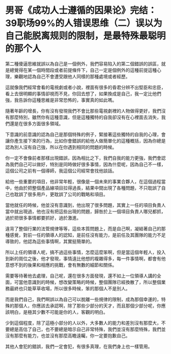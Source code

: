 # 男哥《成功人士遵循的因果论》完结：39职场99%的人错误思维（二）误以为自己能脱离规则的限制，是最特殊最聪明的那个人

第二種傻逼思維就誤以為自己是一個例外，我們容易陷入的第二個錯誤的誤區，就是總覺得在某一個時間段或者前提條件下，自己一定是個例外的這種前提這種心理，樂觀地認為自己不會遭受跟他人同樣的那種處境或者經歷。

這就像我們經常會看的電視劇或者小說，裡面有很多的昏君分辨不出堅臣和忠臣，看上去很明顯的事情卻視而不見，你回去想了，如果換成是自己，我一定比他們強，我告訴你這種思維是非常恐怖的，事實真的如此嗎。

隨著年齡的增長，你有沒有發現我們不會比那些電視劇裡的人物做得更好，我們沒有那麼特別，雖然你有這種意識，但是這種獨特的自我卻沒有在心裡面去消失，我們還是在很多方面很多領域。

下意識的前意識的認為自己是那個特殊的例子，緊接著這些獨特的自我的心理，會讓你產生接下來的行為，比如你會錯誤的給他人做簡單化的這種概括，因為你總是認為別人沒有自己強，所以在你遇到相同的問題的時候。

你一定不會像前者那樣出現錯誤，因為相比之下，我們自我的能力更強，我們會認為我們自己可以做好，特別是同時做好很多事情，因為什麼呢，因為自己不一樣，這個公司之前有一個導師，我這個公司經常會找他談話。

給他一些重要的項目，他非常年輕，很像是一個未來的事業合夥人，在這個過程當中，他由於把整個產品線項目拉得過長，結果中間出現了各種問題，不只耽誤了自己也耽誤了很多用戶，更耽誤了公司的戰略和項目。

當他就任的時候，他並沒有意識到，他出現了很多問題，其實上一任的項目負責人當中就出現過，他也沒有把這些出現的問題，歸咎於上一個項目負責人哪兒都抓，過於把很多事情都要抓好，過於激進。

違背了整個行業的法管規律等等，這些本質問題上，而是自己啊，凝結著自己的那種感覺，對前一任的領導人的認知，是前任沒有能力，是前任及其團隊的能力不足導致的，他認為這些事情啊，其實挺簡單的。

所以上任的領導人呢，搞不過這些事情，怎麼這麼笨啊，但是當這個年輕人，投入到新的崗位之後，他才發現，事情遠比他想的複雜得多，每一件事情啊，都會有他意想不到的後果和相應的挑戰，會有無數的細節和關係。

需要等待著他去處理，自己呢，還在很多方面發現，還不如上一位領導人講的全面，可當他意識到的時候，想改變策略的時候，整個團隊已經換散了，所以整個業務最終也只能草草收場，所以很多時候，笨的那個人不是別人。

而是我們自己，我們啊誤以為自己可以脫離一些規律的限制，成為那個幸運的，特殊的那個人，你應該去承認啊，除了那些少部分的天才，而且那個少部分呢，你應該明白，是極其少數不可能是你的人，客觀的明白。

少到這個程度，除了這極小部分的人以外，大多數人的能力和差別沒有那麼大，不要總是高估了自己，也不要總是暗示自己非常特殊，我們並沒有那麼特殊，我們並沒有那麼有能力，也並沒有那麼高瞻遠矚，你一定要抱歉自己。

其他人會犯的錯誤，我們一定會犯，有很多真理，在我們身上也一樣管用。